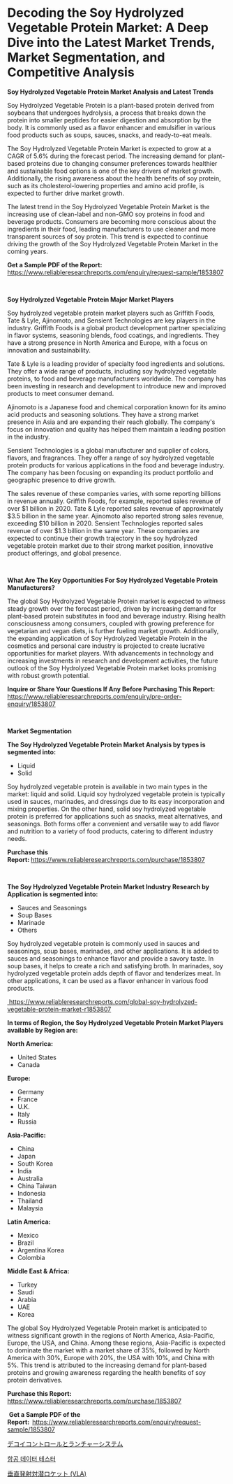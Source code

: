 <p><h1>Decoding the Soy Hydrolyzed Vegetable Protein Market: A Deep Dive into the Latest Market Trends, Market Segmentation, and Competitive Analysis</h1></p><p><strong>Soy Hydrolyzed Vegetable Protein Market Analysis and Latest Trends</strong></p>
<p><p>Soy Hydrolyzed Vegetable Protein is a plant-based protein derived from soybeans that undergoes hydrolysis, a process that breaks down the protein into smaller peptides for easier digestion and absorption by the body. It is commonly used as a flavor enhancer and emulsifier in various food products such as soups, sauces, snacks, and ready-to-eat meals.</p><p>The Soy Hydrolyzed Vegetable Protein Market is expected to grow at a CAGR of 5.6% during the forecast period. The increasing demand for plant-based proteins due to changing consumer preferences towards healthier and sustainable food options is one of the key drivers of market growth. Additionally, the rising awareness about the health benefits of soy protein, such as its cholesterol-lowering properties and amino acid profile, is expected to further drive market growth.</p><p>The latest trend in the Soy Hydrolyzed Vegetable Protein Market is the increasing use of clean-label and non-GMO soy proteins in food and beverage products. Consumers are becoming more conscious about the ingredients in their food, leading manufacturers to use cleaner and more transparent sources of soy protein. This trend is expected to continue driving the growth of the Soy Hydrolyzed Vegetable Protein Market in the coming years.</p></p>
<p><strong>Get a Sample PDF of the Report:&nbsp;</strong> <a href="https://www.reliableresearchreports.com/enquiry/request-sample/1853807">https://www.reliableresearchreports.com/enquiry/request-sample/1853807</a></p>
<p>&nbsp;</p>
<p><strong>Soy Hydrolyzed Vegetable Protein Major Market Players</strong></p>
<p><p>Soy hydrolyzed vegetable protein market players such as Griffith Foods, Tate & Lyle, Ajinomoto, and Sensient Technologies are key players in the industry. Griffith Foods is a global product development partner specializing in flavor systems, seasoning blends, food coatings, and ingredients. They have a strong presence in North America and Europe, with a focus on innovation and sustainability.</p><p>Tate & Lyle is a leading provider of specialty food ingredients and solutions. They offer a wide range of products, including soy hydrolyzed vegetable proteins, to food and beverage manufacturers worldwide. The company has been investing in research and development to introduce new and improved products to meet consumer demand.</p><p>Ajinomoto is a Japanese food and chemical corporation known for its amino acid products and seasoning solutions. They have a strong market presence in Asia and are expanding their reach globally. The company's focus on innovation and quality has helped them maintain a leading position in the industry.</p><p>Sensient Technologies is a global manufacturer and supplier of colors, flavors, and fragrances. They offer a range of soy hydrolyzed vegetable protein products for various applications in the food and beverage industry. The company has been focusing on expanding its product portfolio and geographic presence to drive growth.</p><p>The sales revenue of these companies varies, with some reporting billions in revenue annually. Griffith Foods, for example, reported sales revenue of over $1 billion in 2020. Tate & Lyle reported sales revenue of approximately $3.5 billion in the same year. Ajinomoto also reported strong sales revenue, exceeding $10 billion in 2020. Sensient Technologies reported sales revenue of over $1.3 billion in the same year. These companies are expected to continue their growth trajectory in the soy hydrolyzed vegetable protein market due to their strong market position, innovative product offerings, and global presence.</p></p>
<p>&nbsp;</p>
<p><strong>What Are The Key Opportunities For Soy Hydrolyzed Vegetable Protein Manufacturers?</strong></p>
<p><p>The global Soy Hydrolyzed Vegetable Protein market is expected to witness steady growth over the forecast period, driven by increasing demand for plant-based protein substitutes in food and beverage industry. Rising health consciousness among consumers, coupled with growing preference for vegetarian and vegan diets, is further fueling market growth. Additionally, the expanding application of Soy Hydrolyzed Vegetable Protein in the cosmetics and personal care industry is projected to create lucrative opportunities for market players. With advancements in technology and increasing investments in research and development activities, the future outlook of the Soy Hydrolyzed Vegetable Protein market looks promising with robust growth potential.</p></p>
<p><strong>Inquire or Share Your Questions If Any Before Purchasing This Report:</strong> <a href="https://www.reliableresearchreports.com/enquiry/pre-order-enquiry/1853807">https://www.reliableresearchreports.com/enquiry/pre-order-enquiry/1853807</a></p>
<p>&nbsp;</p>
<p><strong>Market Segmentation</strong></p>
<p><strong>The Soy Hydrolyzed Vegetable Protein Market Analysis by types is segmented into:</strong></p>
<p><ul><li>Liquid</li><li>Solid</li></ul></p>
<p><p>Soy hydrolyzed vegetable protein is available in two main types in the market: liquid and solid. Liquid soy hydrolyzed vegetable protein is typically used in sauces, marinades, and dressings due to its easy incorporation and mixing properties. On the other hand, solid soy hydrolyzed vegetable protein is preferred for applications such as snacks, meat alternatives, and seasonings. Both forms offer a convenient and versatile way to add flavor and nutrition to a variety of food products, catering to different industry needs.</p></p>
<p><strong>Purchase this Report:&nbsp;</strong><a href="https://www.reliableresearchreports.com/purchase/1853807">https://www.reliableresearchreports.com/purchase/1853807</a></p>
<p>&nbsp;</p>
<p><strong>The Soy Hydrolyzed Vegetable Protein Market Industry Research by Application is segmented into:</strong></p>
<p><ul><li>Sauces and Seasonings</li><li>Soup Bases</li><li>Marinade</li><li>Others</li></ul></p>
<p><p>Soy hydrolyzed vegetable protein is commonly used in sauces and seasonings, soup bases, marinades, and other applications. It is added to sauces and seasonings to enhance flavor and provide a savory taste. In soup bases, it helps to create a rich and satisfying broth. In marinades, soy hydrolyzed vegetable protein adds depth of flavor and tenderizes meat. In other applications, it can be used as a flavor enhancer in various food products.</p></p>
<p><a href="https://www.reliableresearchreports.com/global-soy-hydrolyzed-vegetable-protein-market-r1853807">&nbsp;https://www.reliableresearchreports.com/global-soy-hydrolyzed-vegetable-protein-market-r1853807</a></p>
<p><strong>In terms of Region, the Soy Hydrolyzed Vegetable Protein Market Players available by Region are:</strong></p>
<p>
    <p> <strong> North America: </strong>
        <ul>
            <li>United States</li>
            <li>Canada</li>
        </ul>
        </p> 
    <p> <strong> Europe: </strong>
        <ul>
            <li>Germany</li>
            <li>France</li>
            <li>U.K.</li>
            <li>Italy</li>
            <li>Russia</li>
        </ul>
        </p> 
    <p> <strong> Asia-Pacific: </strong>
        <ul>
            <li>China</li>
            <li>Japan</li>
            <li>South Korea</li>
            <li>India</li>
            <li>Australia</li>
            <li>China Taiwan</li>
            <li>Indonesia</li>
            <li>Thailand</li>
            <li>Malaysia</li>
        </ul>
        </p> 
    <p> <strong> Latin America: </strong>
        <ul>
            <li>Mexico</li>
            <li>Brazil</li>
            <li>Argentina Korea</li>
            <li>Colombia</li>
        </ul>
        </p> 
    <p> <strong> Middle East & Africa: </strong>
        <ul>
            <li>Turkey</li>
            <li>Saudi</li>
            <li>Arabia</li>
            <li>UAE</li>
            <li>Korea</li>
        </ul>
    </p>
    </p>
<p><p>The global Soy Hydrolyzed Vegetable Protein market is anticipated to witness significant growth in the regions of North America, Asia-Pacific, Europe, the USA, and China. Among these regions, Asia-Pacific is expected to dominate the market with a market share of 35%, followed by North America with 30%, Europe with 20%, the USA with 10%, and China with 5%. This trend is attributed to the increasing demand for plant-based proteins and growing awareness regarding the health benefits of soy protein derivatives.</p></p>
<p><strong>Purchase this Report: </strong><a href="https://www.reliableresearchreports.com/purchase/1853807">https://www.reliableresearchreports.com/purchase/1853807</a></p>
<p>&nbsp;<strong>Get a Sample PDF of the Report:&nbsp;&nbsp;</strong><a href="https://www.reliableresearchreports.com/enquiry/request-sample/1853807">https://www.reliableresearchreports.com/enquiry/request-sample/1853807</a></p>
<p><strong></strong></p>
<p><p><a href="https://medium.com/@kelscdowell78456/%E5%9B%AE%E5%88%B6%E5%BE%B8%E3%81%A8%E3%83%A9%E3%83%B3%E3%83%81%E3%83%A3%E3%83%BC%E3%82%B7%E3%82%B9%E3%83%86%E3%83%A0%E5%B8%82%E5%A0%B4-%E3%82%BF%E3%82%A4%E3%83%97-%E3%82%A2%E3%83%97%E3%83%AA%E3%82%B1%E3%83%BC%E3%82%B7%E3%83%A7%E3%83%B3-%E5%9C%B0%E7%90%86%E3%81%AB%E3%82%88%E3%82%8B%E5%8C%85%E6%8B%AC%E7%9A%84%E3%81%AA%E8%A9%95%E4%BE%A1-c7791b122917">デコイコントロールとランチャーシステム</a></p><p><a href="https://medium.com/@fly879567/%EA%B3%B5%EA%B8%B0-%EB%8D%B0%EC%9D%B4%ED%84%B0-%ED%85%8C%EC%8A%A4%ED%84%B0-%EC%8B%9C%EC%9E%A5-2031%EB%85%84%EA%B9%8C%EC%A7%80%EC%9D%98-%EC%B6%94%EC%84%B8-%EC%98%88%EC%B8%A1-%EB%B0%8F-%EA%B2%BD%EC%9F%81-%EB%B6%84%EC%84%9D-eaa515b895e7">항공 데이터 테스터</a></p><p><a href="https://medium.com/@hugofirst21/2024%E5%B9%B4%E3%81%8B%E3%82%892031%E5%B9%B4%E3%81%BE%E3%81%A7%E3%81%AE%E6%9C%9F%E9%96%93%E3%81%AB%E4%BA%88%E6%B8%AC%E3%81%95%E3%82%8C%E3%82%8B%E5%9E%82%E7%9B%B4%E7%99%BA%E5%B0%84%E5%9E%8B%E5%AF%BE%E6%BD%9C%E3%83%AD%E3%82%B1%E3%83%83%E3%83%88-vla-%E3%81%AE%E5%B8%82%E5%A0%B4%E5%8B%95%E5%90%91%E3%81%A8%E5%B8%82%E5%A0%B4%E5%88%86%E6%9E%90-531ab0a1fe7c">垂直発射対潜ロケット (VLA)</a></p></p>